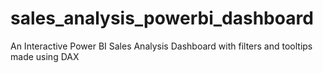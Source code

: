 # sales_analysis_powerbi_dashboard
 An Interactive Power BI Sales Analysis Dashboard with filters and tooltips made using DAX 
